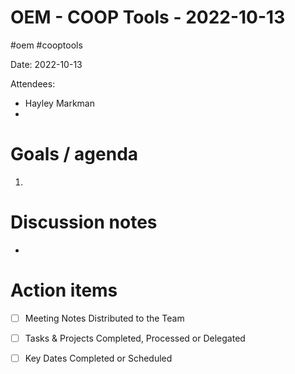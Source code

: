 # OEM - COOP Tools - 2022-10-13
#oem #cooptools 

Date: 2022-10-13

Attendees:
* Hayley Markman
* 


# Goals / agenda 
1. 

# Discussion notes
- 

# Action items
- [ ] Meeting Notes Distributed to the Team
- [ ] Tasks & Projects Completed, Processed or Delegated
- [ ] Key Dates Completed or Scheduled

